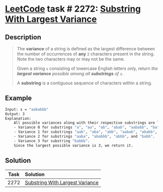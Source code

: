 # [LeetCode][leetcode] task # 2272: [Substring With Largest Variance][task]

Description
-----------

> The **variance** of a string is defined as the largest difference between the number of occurrences
> of **any** `2` characters present in the string. Note the two characters may or may not be the same.
> 
> Given a string `s` consisting of lowercase English letters only,
> return _the **largest variance** possible among all **substrings** of `s`_.
> 
> A **substring** is a contiguous sequence of characters within a string.

Example
-------

```sh
Input: s = "aababbb"
Output: 3
Explanation:
    All possible variances along with their respective substrings are listed below:
    - Variance 0 for substrings "a", "aa", "ab", "abab", "aababb", "ba", "b", "bb", and "bbb".
    - Variance 1 for substrings "aab", "aba", "abb", "aabab", "ababb", "aababbb", and "bab".
    - Variance 2 for substrings "aaba", "ababbb", "abbb", and "babb".
    - Variance 3 for substring "babbb".
    Since the largest possible variance is 3, we return it.
```

Solution
--------

| Task | Solution                                    |
|:----:|:--------------------------------------------|
| 2272 | [Substring With Largest Variance][solution] |


[leetcode]: <http://leetcode.com/>
[task]: <https://leetcode.com/problems/substring-with-largest-variance/>
[solution]: <https://github.com/wellaxis/praxis-leetcode/blob/main/src/main/java/com/witalis/praxis/leetcode/task/h23/p2272/option/Practice.java>
